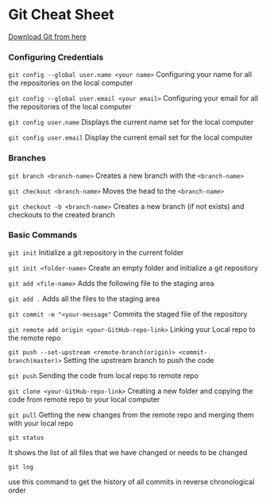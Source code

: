 # Git Cheat Sheet

[Download Git from here](https://git-scm.com/downloads)

### Configuring Credentials

`git config --global user.name <your name>`
Configuring your name for all the repositories on the local computer

`git config --global user.email <your email>`
Configuring your email for all the repositories of the local computer

`git config user.name`
Displays the current name set for the local computer

`git config user.email`
Display the current email set for the local computer

### Branches

`git branch <branch-name>`
Creates a new branch with the `<branch-name>`

`git checkout <branch-name>`
Moves the head to the `<branch-name>`

`git checkout -b <branch-name>`
Creates a new branch (if not exists) and checkouts to the created branch

### Basic Commands

`git init`
Initialize a git repository in the current folder

`git init <folder-name>`
Create an empty folder and initialize a git repository

`git add <file-name>`
Adds the following file to the staging area

`git add .`
Adds all the files to the staging area

`git commit -m "<your-message"`
Commits the staged file of the repository

`git remote add origin <your-GitHub-repo-link>`
Linking your Local repo to the remote repo

`git push --set-upstream <remote-branch(origin)> <commit-branch(master)>`
Setting the upstream branch to push the code

`git push`
Sending the code from local repo to remote repo

`git clone <your-GitHub-repo-link>`
Creating a new folder and copying the code from remote repo
to your local computer

`git pull`
Getting the new changes from the remote repo and merging
them with your local repo

`git status`

It shows the list of all files  that we have changed or needs to be changed 

`git log` 

use this command to get the history of all commits in reverse chronological order
